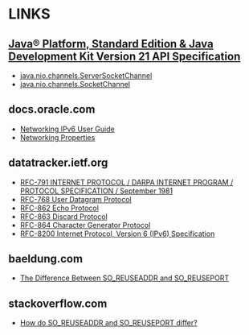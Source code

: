 # LINKS

## [Java® Platform, Standard Edition & Java Development Kit Version 21 API Specification](https://docs.oracle.com/en/java/javase/21/docs/api/index.html)

* [java.nio.channels.ServerSocketChannel](https://docs.oracle.com/en/java/javase/21/docs/api/java.base/java/nio/channels/ServerSocketChannel.html)
* [java.nio.channels.SocketChannel](https://docs.oracle.com/en/java/javase/21/docs/api/java.base/java/nio/channels/SocketChannel.html)

## docs.oracle.com

* [Networking IPv6 User Guide](https://docs.oracle.com/javase/8/docs/technotes/guides/net/ipv6_guide/)
* [Networking Properties](https://docs.oracle.com/en/java/javase/21/docs/api/java.base/java/net/doc-files/net-properties.html)

## datatracker.ietf.org

* [RFC-791 INTERNET PROTOCOL / DARPA INTERNET PROGRAM / PROTOCOL SPECIFICATION / September 1981][RFC-791]
* [RFC-768 User Datagram Protocol][RFC-768]
* [RFC-862 Echo Protocol][RFC-862]
* [RFC-863 Discard Protocol][RFC-863]
* [RFC-864 Character Generator Protocol][RFC-864]
* [RFC-8200 Internet Protocol, Version 6 (IPv6) Specification][RFC-8200]

## baeldung.com

* [The Difference Between SO_REUSEADDR and SO_REUSEPORT](https://www.baeldung.com/linux/socket-options-difference)

## stackoverflow.com

* [How do SO_REUSEADDR and SO_REUSEPORT differ?](https://stackoverflow.com/questions/14388706/how-do-so-reuseaddr-and-so-reuseport-differ)

[RFC-768]: https://datatracker.ietf.org/doc/html/rfc768

[RFC-791]: https://datatracker.ietf.org/doc/html/rfc791

[RFC-862]: https://datatracker.ietf.org/doc/html/rfc862

[RFC-863]: https://datatracker.ietf.org/doc/html/rfc863

[RFC-864]: https://datatracker.ietf.org/doc/html/rfc864

[RFC-8200]: https://datatracker.ietf.org/doc/html/rfc8200
